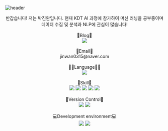 ![header](https://capsule-render.vercel.app/api?type=waving&color=auto&height=300&section=header&text=Welcome%20to%20my%20github&fontSize=50&animation=blinking)
<div align="center">
 반갑습니다! 저는 박진완입니다. 현재 KDT AI 과정에 참가하여 머신 러닝을 공부중이며 데이터 수집 및 분석과 NLP에 관심이 많습니다! </br></br>
 🌟Blog🌟 </br>
 <a href="https://blog.naver.com/jinwan0315" target="_blank"><img src="https://img.shields.io/badge/Blog-03C75A?style=flat-square&logo=Storyblok&logoColor=white"/></a>
 </br></br>
 📧Email📧 </br>
 jinwan0315@naver.com
 </br></br>
 👨‍💻Language👨‍💻 </br>
 <img src="https://img.shields.io/badge/Python-3766AB?style=flat-square&logo=Python&logoColor=white"/></a>
 </br></br>
 🔨Skill🔧 </br>
 <img src="https://img.shields.io/badge/NumPy-013243?style=flat-square&logo=NumPy&logoColor=white"/></a>
 <img src="https://img.shields.io/badge/Pandas-150458?style=flat-square&logo=pandas&logoColor=white"/></a>
 <img src="https://img.shields.io/badge/Scikit Learn-F7931E?style=flat-square&logo=scikit-learn&logoColor=white"/></a>
 <img src="https://img.shields.io/badge/TensorFlow-FF6F00?style=flat-square&logo=TensorFlow&logoColor=white"/></a>
 <img src="https://img.shields.io/badge/Selenium-43B02A?style=flat-square&logo=Selenium&logoColor=white"/></a>
 </br></br>
 💾Version Control💾 </br>
 <img src="https://img.shields.io/badge/GitHub-181717?style=flat-square&logo=GitHub&logoColor=white"/></a>
 <img src="https://img.shields.io/badge/Git-F05032?style=flat-square&logo=Git&logoColor=white"/></a>
 </br></br>
 💻Development environment💻 </br>
 <img src="https://img.shields.io/badge/Visual Studio Code-007ACC?style=flat-square&logo=Visual Studio Code&logoColor=white"/></a>
 <img src="https://img.shields.io/badge/Jupyter Notebook-F37626?style=flat-square&logo=Jupyter&logoColor=white"/></a>
 </br></br>
</div>
